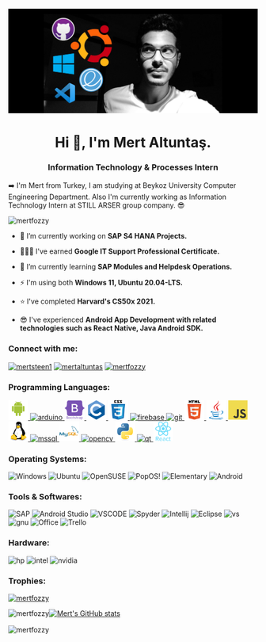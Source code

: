 ![photo](https://github.com/mertfozzy/mertfozzy/blob/main/mert.jpg?raw=true)

<h1 align="center">Hi 👋, I'm Mert Altuntaş.</h1>
<h3 align="center">Information Technology & Processes Intern</h3>

➡️ I'm Mert from Turkey, I am studying at Beykoz University Computer Engineering Department. Also I'm currently working as Information Technology Intern at STILL ARSER group company. 😎

<p align="left"> <img src="https://komarev.com/ghpvc/?username=mertfozzy&label=Profile%20views&color=0e75b6&style=flat" alt="mertfozzy" /> </p>




- 🚀 I’m currently working on **SAP S4 HANA Projects.**

- 👨🏻‍💻 I've earned **Google IT Support Professional Certificate.**

- 🔰 I’m currently learning **SAP Modules and Helpdesk Operations.**

- ⚡ I'm using both **Windows 11, Ubuntu 20.04-LTS.**

- ⭐ I've completed **Harvard's CS50x 2021.**

- 😎 I've experienced **Android App Development with related technologies such as React Native, Java Android SDK.**

<h3 align="left">Connect with me:</h3>
<p align="left">
<a href="https://twitter.com/mertsteen1" target="blank"><img align="center" src="https://raw.githubusercontent.com/rahuldkjain/github-profile-readme-generator/master/src/images/icons/Social/twitter.svg" alt="mertsteen1" height="30" width="40" /></a>
<a href="https://linkedin.com/in/mertaltuntas" target="blank"><img align="center" src="https://raw.githubusercontent.com/rahuldkjain/github-profile-readme-generator/master/src/images/icons/Social/linked-in-alt.svg" alt="mertaltuntas" height="30" width="40" /></a>
<a href="https://instagram.com/mertfozzy" target="blank"><img align="center" src="https://raw.githubusercontent.com/rahuldkjain/github-profile-readme-generator/master/src/images/icons/Social/instagram.svg" alt="mertfozzy" height="30" width="40" /></a>
</p>

<h3 align="left">Programming Languages:</h3>
<p align="left"> <a href="https://developer.android.com" target="_blank" rel="noreferrer"> <img src="https://raw.githubusercontent.com/devicons/devicon/master/icons/android/android-original-wordmark.svg" alt="android" width="40" height="40"/> </a> <a href="https://www.arduino.cc/" target="_blank" rel="noreferrer"> <img src="https://cdn.worldvectorlogo.com/logos/arduino-1.svg" alt="arduino" width="40" height="40"/> </a> <a href="https://getbootstrap.com" target="_blank" rel="noreferrer"> <img src="https://raw.githubusercontent.com/devicons/devicon/master/icons/bootstrap/bootstrap-plain-wordmark.svg" alt="bootstrap" width="40" height="40"/> </a> <a href="https://www.cprogramming.com/" target="_blank" rel="noreferrer"> <img src="https://raw.githubusercontent.com/devicons/devicon/master/icons/c/c-original.svg" alt="c" width="40" height="40"/> </a> <a href="https://www.w3schools.com/css/" target="_blank" rel="noreferrer"> <img src="https://raw.githubusercontent.com/devicons/devicon/master/icons/css3/css3-original-wordmark.svg" alt="css3" width="40" height="40"/> </a> <a href="https://firebase.google.com/" target="_blank" rel="noreferrer"> <img src="https://www.vectorlogo.zone/logos/firebase/firebase-icon.svg" alt="firebase" width="40" height="40"/> </a>  <a href="https://git-scm.com/" target="_blank" rel="noreferrer"> <img src="https://www.vectorlogo.zone/logos/git-scm/git-scm-icon.svg" alt="git" width="40" height="40"/> </a> <a href="https://www.w3.org/html/" target="_blank" rel="noreferrer"> <img src="https://raw.githubusercontent.com/devicons/devicon/master/icons/html5/html5-original-wordmark.svg" alt="html5" width="40" height="40"/> </a> <a href="https://www.java.com" target="_blank" rel="noreferrer"> <img src="https://raw.githubusercontent.com/devicons/devicon/master/icons/java/java-original.svg" alt="java" width="40" height="40"/> </a> <a href="https://developer.mozilla.org/en-US/docs/Web/JavaScript" target="_blank" rel="noreferrer"> <img src="https://raw.githubusercontent.com/devicons/devicon/master/icons/javascript/javascript-original.svg" alt="javascript" width="40" height="40"/> </a> <a href="https://www.linux.org/" target="_blank" rel="noreferrer"> <img src="https://raw.githubusercontent.com/devicons/devicon/master/icons/linux/linux-original.svg" alt="linux" width="40" height="40"/> </a> <a href="https://www.microsoft.com/en-us/sql-server" target="_blank" rel="noreferrer"> <img src="https://www.svgrepo.com/show/303229/microsoft-sql-server-logo.svg" alt="mssql" width="40" height="40"/> </a> <a href="https://www.mysql.com/" target="_blank" rel="noreferrer"> <img src="https://raw.githubusercontent.com/devicons/devicon/master/icons/mysql/mysql-original-wordmark.svg" alt="mysql" width="40" height="40"/> </a> <a href="https://opencv.org/" target="_blank" rel="noreferrer"> <img src="https://www.vectorlogo.zone/logos/opencv/opencv-icon.svg" alt="opencv" width="40" height="40"/> </a> <a href="https://www.python.org" target="_blank" rel="noreferrer"> <img src="https://raw.githubusercontent.com/devicons/devicon/master/icons/python/python-original.svg" alt="python" width="40" height="40"/> </a> <a href="https://www.qt.io/" target="_blank" rel="noreferrer"> <img src="https://upload.wikimedia.org/wikipedia/commons/0/0b/Qt_logo_2016.svg" alt="qt" width="40" height="40"/> </a> <a href="https://reactjs.org/" target="_blank" rel="noreferrer"> <img src="https://raw.githubusercontent.com/devicons/devicon/master/icons/react/react-original-wordmark.svg" alt="react" width="40" height="40"/> </a> </p>

<h3 align="left">Operating Systems:</h3>
<div>
<img alt="Windows" src="https://img.shields.io/badge/Windows-0078D6?style=for-the-badge&logo=windows&logoColor=white"></img>
<img alt="Ubuntu" src="https://img.shields.io/badge/Ubuntu-E95420?style=for-the-badge&logo=ubuntu&logoColor=white"></img>
<img alt="OpenSUSE" src="https://img.shields.io/badge/SUSE-0C322C?style=for-the-badge&logo=SUSE&logoColor=white"></img>
<img alt="PopOS!" src="https://img.shields.io/badge/Pop!_OS-48B9C7?style=for-the-badge&logo=Pop!_OS&logoColor=white"></img>
<img alt="Elementary" src="https://img.shields.io/badge/Elementary%20OS-64BAFF?style=for-the-badge&logo=elementary&logoColor=white"></img>
<img alt="Android" src="https://img.shields.io/badge/Android-3DDC84?style=for-the-badge&logo=android&logoColor=white"></img>
</div>

<h3 align="left">Tools & Softwares:</h3>
<div>
<img alt="SAP" src="https://img.shields.io/badge/SAP-0FAAFF?style=for-the-badge&logo=sap&logoColor=white"></img>
<img alt="Android Studio" src="https://img.shields.io/badge/Android_Studio-3DDC84?style=for-the-badge&logo=android-studio&logoColor=white"></img>
<img alt="VSCODE" src="https://img.shields.io/badge/Visual_Studio_Code-0078D4?style=for-the-badge&logo=visual%20studio%20code&logoColor=white"></img>
<img alt="Spyder" src="https://img.shields.io/badge/Spyder%20Ide-FF0000?style=for-the-badge&logo=spyder%20ide&logoColor=white"></img>
<img alt="Intellij" src="https://img.shields.io/badge/IntelliJ_IDEA-000000.svg?style=for-the-badge&logo=intellij-idea&logoColor=white"></img>
<img alt="Eclipse" src="https://img.shields.io/badge/Eclipse-2C2255?style=for-the-badge&logo=eclipse&logoColor=white"></img>
<img alt="vs" src="https://img.shields.io/badge/Visual_Studio-5C2D91?style=for-the-badge&logo=visual%20studio&logoColor=white"></img>
<img alt="gnu" src="https://img.shields.io/badge/GNU%20Bash-4EAA25?style=for-the-badge&logo=GNU%20Bash&logoColor=white"></img>
<img alt="Office" src="https://img.shields.io/badge/Microsoft_Office-D83B01?style=for-the-badge&logo=microsoft-office&logoColor=white"></img>
<img alt="Trello" src="https://img.shields.io/badge/Trello-0052CC?style=for-the-badge&logo=trello&logoColor=white"></img>
</div>

<h3 align="left">Hardware:</h3>
<div>
<img alt="hp" src="https://img.shields.io/badge/powered%20by%20hp-0096D6?style=for-the-badge&logo=hp&logoColor=white"></img>
<img alt="intel" src="https://img.shields.io/badge/Intel%20Core_i5_10th-0071C5?style=for-the-badge&logo=intel&logoColor=white"></img>
<img alt="nvidia" src="https://img.shields.io/badge/NVIDIA-MX330-76B900?style=for-the-badge&logo=nvidia&logoColor=white"></img>
</div>

<h3 align="left">Trophies:</h3>
<p align="left"> <a href="https://github.com/ryo-ma/github-profile-trophy"><img src="https://github-profile-trophy.vercel.app/?username=mertfozzy" alt="mertfozzy" /></a> </p>

<p><img align="left" src="https://github-readme-stats.vercel.app/api/top-langs?username=mertfozzy&show_icons=true&theme=dark&locale=en&layout=compact" alt="mertfozzy" /></p>

[![Mert's GitHub stats](https://github-readme-stats.vercel.app/api?username=mertfozzy&theme=dark&show_icons=true)](https://github.com/anuraghazra/github-readme-stats)

<p><img align="center" src="https://github-readme-streak-stats.herokuapp.com/?user=mertfozzy&theme=dark" alt="mertfozzy" /></p>
